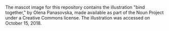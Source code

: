 The mascot image for this repository contains the illustration "bind together,"
by Olena Panasovska, made available as part of the Noun Project under a
Creative Commons license. The illustration was accessed on October 15, 2018.